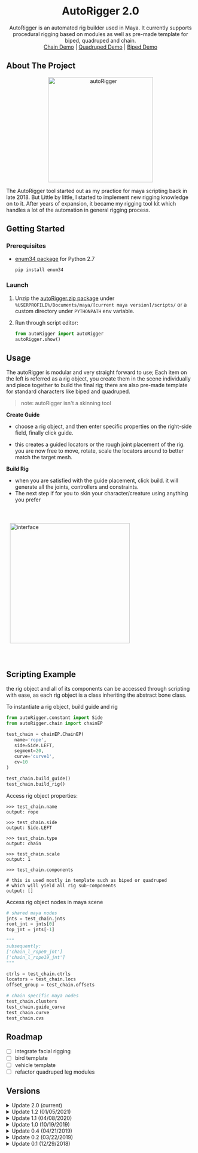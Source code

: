 <div align="center">
<h1 align="center">AutoRigger 2.0</h1>

  <p align="center">
    AutoRigger is an automated rig builder used in Maya. It currently supports procedural
rigging based on modules as well as pre-made template for biped, quadruped and chain.
    <br />
    <a href="https://youtu.be/893BSzy3lCs">Chain Demo</a>
    |
    <a href="https://youtu.be/GT15B_x8R9w">Quadruped Demo</a>
    |
    <a href="https://youtu.be/tMrX3lT2Iy8">Biped Demo</a>
  </p>
</div>


## About The Project

<div align="center">
<img src="https://i.imgur.com/9E5V0Rn.png" alt="autoRigger" height="280px"/>
</div>

The AutoRigger tool started out as my practice for maya scripting back in late 2018. 
But Little by little,
I started to implement new rigging knowledge on to it. After years
of expansion, it became my rigging tool kit which handles a lot of the automation
in general rigging process.

## Getting Started

### Prerequisites

- [enum34 package](https://pypi.org/project/enum34/) for Python 2.7

  `pip install enum34`

### Launch
1. Unzip the [autoRigger.zip package](https://github.com/leixingyu/autoRigger/releases/tag/v2.0.1) under
`%USERPROFILE%/Documents/maya/[current maya version]/scripts/`
or a custom directory under `PYTHONPATH` env variable. 

2. Run through script editor:
    ```python
    from autoRigger import autoRigger
    autoRigger.show()
    ```

## Usage

The autoRigger is modular and very straight forward to use; Each item on the left is referred as a rig object, you create them in the scene
individually and piece together to build the final rig; there are also
pre-made template for standard characters like biped and quadruped.

> note: autoRigger isn't a skinning tool

**Create Guide**
- choose a rig object, and then enter specific properties on the right-side field, finally click guide.

- this creates a guided locators or the rough joint placement of the rig.
you are now free to move, rotate, scale the locators around to better match the
target mesh.

**Build Rig**

- when you are satisfied with the guide placement, click build. it will
generate all the joints, controllers and constraints. 
- The next step if for you to skin your character/creature using anything you
prefer

<img src="https://i.imgur.com/Gi6GMUT.png" alt="interface" height="320px" style="margin: 40px 10px"/>


## Scripting Example

the rig object and all of its components can be accessed through scripting 
with ease, as each rig object is a class inheriting the abstract bone class.

To instantiate a rig object, build guide and rig
```python
from autoRigger.constant import Side
from autoRigger.chain import chainEP

test_chain = chainEP.ChainEP(
   name='rope',
   side=Side.LEFT,
   segment=20,
   curve='curve1',
   cv=10
)

test_chain.build_guide()
test_chain.build_rig()
```

Access rig object properties:

```
>>> test_chain.name
output: rope
```

```
>>> test_chain.side
output: Side.LEFT
```

```
>>> test_chain.type
output: chain
```

```
>>> test_chain.scale
output: 1
```
```
>>> test_chain.components

# this is used mostly in template such as biped or quadruped
# which will yield all rig sub-components
output: []
```

Access rig object nodes in maya scene

```python
# shared maya nodes
jnts = test_chain.jnts
root_jnt = jnts[0]
top_jnt = jnts[-1]

"""
subsequently:
['chain_l_rope0_jnt']
['chain_l_rope19_jnt']
"""

ctrls = test_chain.ctrls
locators = test_chain.locs
offset_group = test_chain.offsets

# chain specific maya nodes
test_chain.clusters
test_chain.guide_curve
test_chain.curve
test_chain.cvs
```


## Roadmap

- [ ] integrate facial rigging
- [ ] bird template
- [ ] vehicle template
- [ ] refactor quadruped leg modules

## Versions
<details>
  <summary>Update 2.0 (current)</summary>
    <ul>
      <li>rig object abstraction</li>
      <li>added chain modular rigging package</li>
      <li>added dynamic property widget</li>
    </ul>
</details>

<details>
  <summary>Update 1.2 (01/05/2021)</summary>
    <ul>
      <li>PEP8 code re-formatting</li>
      <li>updated naming convention</li>
      <li>updated user-interface</li>
    </ul>
</details>

<details>
  <summary>Update 1.1 (04/08/2020)</summary>
    <ul>
      <li>added quadruped template rigging</li>
      <li>added biped template rigging</li>
    </ul>
</details>

<details>
  <summary>Update 1.0 (10/19/2019)</summary>
    <ul>
      <li>re-built autoRigger as a modular rig system</li>
      <li>updated user-interface</li>
    </ul>
</details>

<details>
  <summary>Update 0.4 (04/21/2019)</summary>
    <ul>
      <li>integrated body and face rigging</li>
      <li>added face picker</li>
    </ul>
</details>

<details>
  <summary>Update 0.2 (03/22/2019)</summary>
    <ul>
      <li>added FK/IK to limb</li>
      <li>added flexible spine control</li>
    </ul>
</details>

<details>
  <summary>Update 0.1 (12/29/2018)</summary>
    <ul>
      <li>initial release of the autoRigger tool</li>
      <li>included one-click rig building</li>
      <li>included default skin binding</li>
    </ul>
</details>
